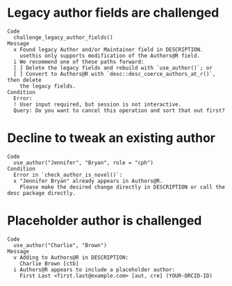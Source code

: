 # Legacy author fields are challenged

    Code
      challenge_legacy_author_fields()
    Message
      x Found legacy Author and/or Maintainer field in DESCRIPTION.
        usethis only supports modification of the Authors@R field.
      i We recommend one of these paths forward:
      [ ] Delete the legacy fields and rebuild with `use_author()`; or
      [ ] Convert to Authors@R with `desc::desc_coerce_authors_at_r()`, then delete
        the legacy fields.
    Condition
      Error:
      ! User input required, but session is not interactive.
      Query: Do you want to cancel this operation and sort that out first?

# Decline to tweak an existing author

    Code
      use_author("Jennifer", "Bryan", role = "cph")
    Condition
      Error in `check_author_is_novel()`:
      x "Jennifer Bryan" already appears in Authors@R.
        Please make the desired change directly in DESCRIPTION or call the desc package directly.

# Placeholder author is challenged

    Code
      use_author("Charlie", "Brown")
    Message
      v Adding to Authors@R in DESCRIPTION:
        Charlie Brown [ctb]
      i Authors@R appears to include a placeholder author:
        First Last <first.last@example.com> [aut, cre] (YOUR-ORCID-ID)

